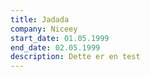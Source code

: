 ```yaml
---
title: Jadada
company: Niceey
start_date: 01.05.1999
end_date: 02.05.1999
description: Dette er en test
---
```

